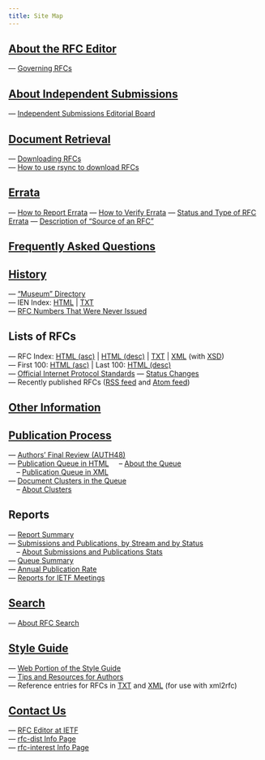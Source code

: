 ```yaml
---
title: Site Map
---
```


## [About the RFC Editor](/about/)

— [Governing RFCs](/about/governing/)

## [About Independent Submissions](/about/independent/)

— [Independent Submissions Editorial Board](/about/iseb/)

## [Document Retrieval](/retrieve/)

— [Downloading RFCs](/retrieve/bulk/)  
— [How to use rsync to download RFCs](/retrieve/rsync/)

## [Errata](/errata/)

— [How to Report Errata](/how-to-report/)
— [How to Verify Errata](/how-to-verify)
— [Status and Type of RFC Errata](/errata-definitions/)
— [Description of “Source of an RFC”](/source-definitions/)

## [Frequently Asked Questions](/faq/)

## [History](/history/)

— [“Museum” Directory](/in-notes/museum/)  
— IEN Index: [HTML](/ien/ien-index/) | [TXT](/ien/ien-index.txt)  
— [RFC Numbers That Were Never Issued](/never-issued/)

## Lists of RFCs

— RFC Index: [HTML (asc)](/rfc-index/) | [HTML (desc)](/rfc-index2/) | [TXT](/rfc-index.txt) | [XML](/rfc-index.xml) (with [XSD](/rfc-index.xsd))  
— First 100: [HTML (asc)](/rfc-index-100a/) | Last 100: [HTML (desc)](/rfc-index-100d/)  
— [Official Internet Protocol Standards](/standards/)
— [Status Changes](/status_changes/)  
— Recently published RFCs ([RSS feed](/rfcrss.xml) and [Atom feed](/rfcatom.xml))

## [Other Information](/other/)

## [Publication Process](/pubprocess/)

— [Authors’ Final Review (AUTH48)](/pubprocess/auth48/)  
— [Publication Queue in HTML](/current_queue/)
    – [About the Queue](/about/queue/)  
    – [Publication Queue in XML](/queue2.xml)  
— [Document Clusters in the Queue](/all_clusters.php)  
    – [About Clusters](/about/clusters/)

## Reports

— [Report Summary](/report-summary/)  
— [Submissions and Publications, by Stream and by Status](/reports/subpub_stats/)  
    – [About Submissions and Publications Stats](/about/subpub-stats/)  
— [Queue Summary](/reports/CurrQstats.txt)  
— [Annual Publication Rate](/rfcs-per-year/)  
— [Reports for IETF Meetings](/report-summary/ietf/)

## [Search](/search)

— [About RFC Search](/about/search/)

## [Style Guide](/styleguide/)

— [Web Portion of the Style Guide](/styleguide/part2/)  
— [Tips and Resources for Authors](/styleguide/tips/)  
— Reference entries for RFCs in [TXT](/in-notes/rfc-ref.txt) and [XML](/refs/bibxml/) (for use with xml2rfc)

## [Contact Us](/contact/)

— [RFC Editor at IETF](/contact/at-ietf/)  
— [rfc-dist Info Page](//mailman.rfc-editor.org/mailman/listinfo/rfc-dist)  
— [rfc-interest Info Page](//mailman.rfc-editor.org/mailman/listinfo/rfc-interest)
